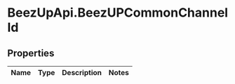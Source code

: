 # BeezUpApi.BeezUPCommonChannelId

## Properties
Name | Type | Description | Notes
------------ | ------------- | ------------- | -------------



